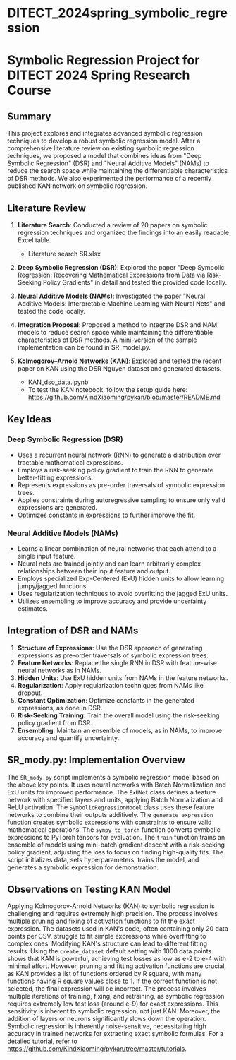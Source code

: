 # DITECT_2024spring_symbolic_regression

# Symbolic Regression Project for DITECT 2024 Spring Research Course

## Summary
This project explores and integrates advanced symbolic regression techniques to develop a robust symbolic regression model. After a comprehensive literature review on existing symbolic regression techniques, we proposed a model that combines ideas from "Deep Symbolic Regression" (DSR) and "Neural Additive Models" (NAMs) to reduce the search space while maintaining the differentiable characteristics of DSR methods. We also experimented the performance of a recently published KAN network on symbolic regression.

## Literature Review
1. **Literature Search**: Conducted a review of 20 papers on symbolic regression techniques and organized the findings into an easily readable Excel table.
   - Literature search SR.xlsx

2. **Deep Symbolic Regression (DSR)**: Explored the paper "Deep Symbolic Regression: Recovering Mathematical Expressions from Data via Risk-Seeking Policy Gradients" in detail and tested the provided code locally.

3. **Neural Additive Models (NAMs)**: Investigated the paper "Neural Additive Models: Interpretable Machine Learning with Neural Nets" and tested the code locally.

4. **Integration Proposal**: Proposed a method to integrate DSR and NAM models to reduce search space while maintaining the differentiable characteristics of DSR methods. A mini-version of the sample implementation can be found in SR_model.py.

5. **Kolmogorov–Arnold Networks (KAN)**: Explored and tested the recent paper on KAN using the DSR Nguyen dataset and generated datasets.
   - KAN_dso_data.ipynb
   - To test the KAN notebook, follow the setup guide here: https://github.com/KindXiaoming/pykan/blob/master/README.md

## Key Ideas
### Deep Symbolic Regression (DSR)
- Uses a recurrent neural network (RNN) to generate a distribution over tractable mathematical expressions.
- Employs a risk-seeking policy gradient to train the RNN to generate better-fitting expressions.
- Represents expressions as pre-order traversals of symbolic expression trees.
- Applies constraints during autoregressive sampling to ensure only valid expressions are generated.
- Optimizes constants in expressions to further improve the fit.

### Neural Additive Models (NAMs)
- Learns a linear combination of neural networks that each attend to a single input feature.
- Neural nets are trained jointly and can learn arbitrarily complex relationships between their input feature and output.
- Employs specialized Exp-Centered (ExU) hidden units to allow learning jumpy/jagged functions.
- Uses regularization techniques to avoid overfitting the jagged ExU units.
- Utilizes ensembling to improve accuracy and provide uncertainty estimates.

## Integration of DSR and NAMs
1. **Structure of Expressions**: Use the DSR approach of generating expressions as pre-order traversals of symbolic expression trees.
2. **Feature Networks**: Replace the single RNN in DSR with feature-wise neural networks as in NAMs.
3. **Hidden Units**: Use ExU hidden units from NAMs in the feature networks.
4. **Regularization**: Apply regularization techniques from NAMs like dropout.
5. **Constant Optimization**: Optimize constants in the generated expressions, as done in DSR.
6. **Risk-Seeking Training**: Train the overall model using the risk-seeking policy gradient from DSR.
7. **Ensembling**: Maintain an ensemble of models, as in NAMs, to improve accuracy and quantify uncertainty.

## SR_mody.py: Implementation Overview
The `SR_mody.py` script implements a symbolic regression model based on the above key points. It uses neural networks with Batch Normalization and ExU units for improved performance. The `ExUNet` class defines a feature network with specified layers and units, applying Batch Normalization and ReLU activation. The `SymbolicRegressionModel` class uses these feature networks to combine their outputs additively. The `generate_expression` function creates symbolic expressions with constraints to ensure valid mathematical operations. The `sympy_to_torch` function converts symbolic expressions to PyTorch tensors for evaluation. The `train` function trains an ensemble of models using mini-batch gradient descent with a risk-seeking policy gradient, adjusting the loss to focus on finding high-quality fits. The script initializes data, sets hyperparameters, trains the model, and generates a symbolic expression for demonstration.

## Observations on Testing KAN Model
Applying Kolmogorov-Arnold Networks (KAN) to symbolic regression is challenging and requires extremely high precision. The process involves multiple pruning and fixing of activation functions to fit the exact expression. The datasets used in KAN's code, often containing only 20 data points per CSV, struggle to fit simple expressions while overfitting to complex ones. Modifying KAN's structure can lead to different fitting results. Using the `create_dataset` default setting with 1000 data points shows that KAN is powerful, achieving test losses as low as e-2 to e-4 with minimal effort. However, pruning and fitting activation functions are crucial, as KAN provides a list of functions ordered by R square, with many functions having R square values close to 1. If the correct function is not selected, the final expression will be incorrect. The process involves multiple iterations of training, fixing, and retraining, as symbolic regression requires extremely low test loss (around e-9) for exact expressions. This sensitivity is inherent to symbolic regression, not just KAN. Moreover, the addition of layers or neurons significantly slows down the operation. Symbolic regression is inherently noise-sensitive, necessitating high accuracy in trained networks for extracting exact symbolic formulas. For a detailed tutorial, refer to https://github.com/KindXiaoming/pykan/tree/master/tutorials.
